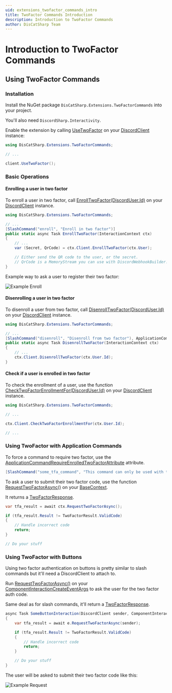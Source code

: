 ```yaml
---
uid: extensions_twofactor_commands_intro
title: TwoFactor Commands Introduction
description: Introduction to TwoFactor Commands
author: DisCatSharp Team
---
```


# Introduction to TwoFactor Commands


## Using TwoFactor Commands

### Installation

Install the NuGet package `DisCatSharp.Extensions.TwoFactorCommands` into your project.

You'll also need `DiscordSharp.Interactivity`.

Enable the extension by calling [UseTwoFactor](xref:DisCatSharp.Extensions.TwoFactorCommands.ExtensionMethods.UseTwoFactor*) on your [DiscordClient](xref:DisCatSharp.DiscordClient) instance:

```cs
using DisCatSharp.Extensions.TwoFactorCommands;

// ...

client.UseTwoFactor();
```

### Basic Operations

#### Enrolling a user in two factor

To enroll a user in two factor, call [EnrollTwoFactor(DiscordUser.Id)](xref:DisCatSharp.Extensions.TwoFactorCommands.TwoFactorExtensionUtilities.EnrollTwoFactor*) on your [DiscordClient](xref:DisCatSharp.DiscordClient) instance.

```cs
using DisCatSharp.Extensions.TwoFactorCommands;

// ...
[SlashCommand("enroll", "Enroll in two factor")]
public static async Task EnrollTwoFactor(InteractionContext ctx)
{
    // ...
    var (Secret, QrCode) = ctx.Client.EnrollTwoFactor(ctx.User);

    // Either send the QR code to the user, or the secret.
    // QrCode is a MemoryStream you can use with DiscordWebhookBuilder.AddFile as example.
}
```

Example way to ask a user to register their two factor:

![Example Enroll](/images/two_factor_enrollment_message_example.png)

#### Disenrolling a user in two factor

To disenroll a user from two factor, call [DisenrollTwoFactor(DiscordUser.Id)](xref:DisCatSharp.Extensions.TwoFactorCommands.TwoFactorExtensionUtilities.DisenrollTwoFactor*) on your [DiscordClient](xref:DisCatSharp.DiscordClient) instance.

```cs
using DisCatSharp.Extensions.TwoFactorCommands;

// ...
[SlashCommand("disenroll", "Disenroll from two factor"), ApplicationCommandRequireEnrolledTwoFactor]
public static async Task DisenrollTwoFactor(InteractionContext ctx)
{
    // ...
    ctx.Client.DisenrollTwoFactor(ctx.User.Id);
}
```

#### Check if a user is enrolled in two factor

To check the enrollment of a user, use the function [CheckTwoFactorEnrollmentFor(DiscordUser.Id)](xref:DisCatSharp.Extensions.TwoFactorCommands.TwoFactorExtensionUtilities.CheckTwoFactorEnrollmentFor*) on your [DiscordClient](xref:DisCatSharp.DiscordClient) instance.


```cs
using DisCatSharp.Extensions.TwoFactorCommands;

// ...

ctx.Client.CheckTwoFactorEnrollmentFor(ctx.User.Id);

// ...
```

### Using TwoFactor with Application Commands

To force a command to require two factor, use the [ApplicationCommandRequireEnrolledTwoFactorAttribute](xref:DisCatSharp.ApplicationCommands.Attributes.ApplicationCommandRequireEnrolledTwoFactorAttribute) attribute.

```cs
[SlashCommand("some_tfa_command", "This command can only be used with tfa"), ApplicationCommandRequireEnrolledTwoFactor]
```

To ask a user to submit their two factor code, use the function [RequestTwoFactorAsync()](xref:DisCatSharp.Extensions.TwoFactorCommands.ApplicationCommands.TwoFactorApplicationCommandExtension.RequestTwoFactorAsync*) on your [BaseContext](xref:DisCatSharp.ApplicationCommands.Context.BaseContext).

It returns a [TwoFactorResponse](xref:DisCatSharp.Extensions.TwoFactorCommands.Entities.TwoFactorResponse).

```cs
var tfa_result = await ctx.RequestTwoFactorAsync();

if (tfa_result.Result != TwoFactorResult.ValidCode)
{
    // Handle incorrect code
    return;
}

// Do your stuff
```

### Using TwoFactor with Buttons

Using two factor authentication on buttons is pretty similar to slash commands but it'll need a DiscordClient to attach to.

Run [RequestTwoFactorAsync()](xref:DisCatSharp.Extensions.TwoFactorCommands.ApplicationCommands.TwoFactorApplicationCommandExtension.RequestTwoFactorAsync*) on your [ComponentInteractionCreateEventArgs](xref:DisCatSharp.EventArgs.ComponentInteractionCreateEventArgs) to ask the user for the two factor auth code.

Same deal as for slash commands, it'll return a [TwoFactorResponse](xref:DisCatSharp.Extensions.TwoFactorCommands.Entities.TwoFactorResponse).

```cs
async Task SomeButtonInteraction(DiscordClient sender, ComponentInteractionCreateEventArgs e)
{
    var tfa_result = await e.RequestTwoFactorAsync(sender);

    if (tfa_result.Result != TwoFactorResult.ValidCode)
    {
        // Handle incorrect code
        return;
    }

    // Do your stuff
}
```

The user will be asked to submit their two factor code like this:

![Example Request](/images/two_factor_request_example.png)
